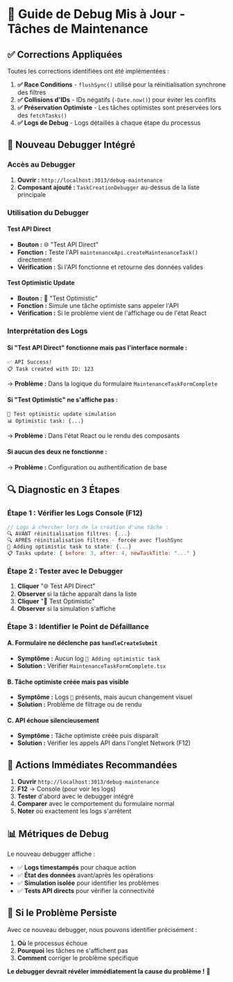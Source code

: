 # 🐛 Guide de Debug Mis à Jour - Tâches de Maintenance

## ✅ **Corrections Appliquées**

Toutes les corrections identifiées ont été implémentées :

1. **✅ Race Conditions** - `flushSync()` utilisé pour la réinitialisation synchrone des filtres
2. **✅ Collisions d'IDs** - IDs négatifs (`-Date.now()`) pour éviter les conflits
3. **✅ Préservation Optimiste** - Les tâches optimistes sont préservées lors des `fetchTasks()`
4. **✅ Logs de Debug** - Logs détaillés à chaque étape du processus

## 🧪 **Nouveau Debugger Intégré**

### Accès au Debugger
1. **Ouvrir :** `http://localhost:3013/debug-maintenance`
2. **Composant ajouté :** `TaskCreationDebugger` au-dessus de la liste principale

### Utilisation du Debugger

#### Test API Direct
- **Bouton :** 🌐 "Test API Direct"
- **Fonction :** Teste l'API `maintenanceApi.createMaintenanceTask()` directement
- **Vérification :** Si l'API fonctionne et retourne des données valides

#### Test Optimistic Update
- **Bouton :** 🎯 "Test Optimistic"
- **Fonction :** Simule une tâche optimiste sans appeler l'API
- **Vérification :** Si le problème vient de l'affichage ou de l'état React

### Interprétation des Logs

#### Si "Test API Direct" fonctionne mais pas l'interface normale :
```
✅ API Success!
📋 Task created with ID: 123
```
→ **Problème :** Dans la logique du formulaire `MaintenanceTaskFormComplete`

#### Si "Test Optimistic" ne s'affiche pas :
```
🎯 Test optimistic update simulation
📊 Optimistic task: {...}
```
→ **Problème :** Dans l'état React ou le rendu des composants

#### Si aucun des deux ne fonctionne :
→ **Problème :** Configuration ou authentification de base

## 🔍 **Diagnostic en 3 Étapes**

### Étape 1 : Vérifier les Logs Console (F12)
```javascript
// Logs à chercher lors de la création d'une tâche :
🔍 AVANT réinitialisation filtres: {...}
🔍 APRÈS réinitialisation filtres - forcée avec flushSync
🎯 Adding optimistic task to state: {...}
📋 Tasks update: { before: 3, after: 4, newTaskTitle: "..." }
```

### Étape 2 : Tester avec le Debugger
1. **Cliquer** "🌐 Test API Direct" 
2. **Observer** si la tâche apparaît dans la liste
3. **Cliquer** "🎯 Test Optimistic"
4. **Observer** si la simulation s'affiche

### Étape 3 : Identifier le Point de Défaillance

#### A. Formulaire ne déclenche pas `handleCreateSubmit`
- **Symptôme :** Aucun log `🎯 Adding optimistic task`
- **Solution :** Vérifier `MaintenanceTaskFormComplete.tsx`

#### B. Tâche optimiste créée mais pas visible
- **Symptôme :** Logs `🎯` présents, mais aucun changement visuel
- **Solution :** Problème de filtrage ou de rendu

#### C. API échoue silencieusement
- **Symptôme :** Tâche optimiste créée puis disparaît
- **Solution :** Vérifier les appels API dans l'onglet Network (F12)

## 🚨 **Actions Immédiates Recommandées**

1. **Ouvrir** `http://localhost:3013/debug-maintenance`
2. **F12** → Console (pour voir les logs)
3. **Tester** d'abord avec le debugger intégré
4. **Comparer** avec le comportement du formulaire normal
5. **Noter** où exactement les logs s'arrêtent

## 📊 **Métriques de Debug**

Le nouveau debugger affiche :
- ✅ **Logs timestampés** pour chaque action
- ✅ **État des données** avant/après les opérations
- ✅ **Simulation isolée** pour identifier les problèmes
- ✅ **Tests API directs** pour vérifier la connectivité

## 🔧 **Si le Problème Persiste**

Avec ce nouveau debugger, nous pouvons identifier précisément :
1. **Où** le processus échoue
2. **Pourquoi** les tâches ne s'affichent pas
3. **Comment** corriger le problème spécifique

**Le debugger devrait révéler immédiatement la cause du problème !** 🎯
